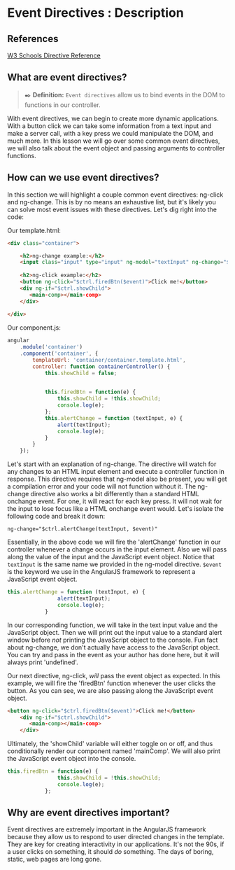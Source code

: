 # Event Directives : Description

## References

[W3 Schools Directive Reference](https://www.w3schools.com/angular/angular_ref_directives.asp)

## What are event directives? 

> ✒️ **Definition:** `Event directives` allow us to bind events in the DOM to functions in our controller. 

With event directives, we can begin to create more dynamic applications. With a button click we can take some information from a text input and make a server call, with a key press we could manipulate the DOM, and much more. In this lesson we will go over some common event directives, we will also talk about the event object and passing arguments to controller functions. 

## How can we use event directives?

In this section we will highlight a couple common event directives: ng-click and ng-change. This is by no means an exhaustive list, but it's likely you can solve most event issues with these directives. Let's dig right into the code:

Our template.html:
```html
<div class="container">

    <h2>ng-change example:</h2>
    <input class="input" type="input" ng-model="textInput" ng-change="$ctrl.alertChange(textInput, $event)"/>
    
    <h2>ng-click example:</h2>
    <button ng-click="$ctrl.firedBtn($event)">Click me!</button>
    <div ng-if="$ctrl.showChild">
       <main-comp></main-comp> 
    </div>
    
</div> 
```

Our component.js:
```JavaScript
angular
    .module('container')
    .component('container', {
        templateUrl: 'container/container.template.html',
        controller: function containerController() {
            this.showChild = false;
           

            this.firedBtn = function(e) {
                this.showChild = !this.showChild;
                console.log(e);
            };
            this.alertChange = function (textInput, e) {
                alert(textInput);
                console.log(e);
            }
        }
    });
```

Let's start with an explanation of ng-change. The directive will watch for any changes to an HTML input element and execute a controller function in response. This directive requires that ng-model also be present, you will get a compilation error and your code will not function without it. The ng-change directive also works a bit differently than a standard HTML onchange event. For one, it will react for each key press. It will not wait for the input to lose focus like a HTML onchange event would. Let's isolate the following code and break it down:

`ng-change="$ctrl.alertChange(textInput, $event)"`

Essentially, in the above code we will fire the 'alertChange' function in our controller whenever a change occurs in the input element. Also we will pass along the value of the input and the JavaScript event object. Notice that `textInput` is the same name we provided in the ng-model directive. `$event` is the keyword we use in the AngularJS framework to represent a JavaScript event object.

```JavaScript
this.alertChange = function (textInput, e) {
                alert(textInput);
                console.log(e);
            }
```

In our corresponding function, we will take in the text input value and the JavaScript object. Then we will print out the input value to a standard alert window before *not* printing the JavaScript object to the console. Fun fact about ng-change, we don't actually have access to the JavaScript object. You can try and pass in the event as your author has done here, but it will always print 'undefined'. 

Our next directive, ng-click, *will* pass the event object as expected. In this example, we will fire the 'firedBtn' function whenever the user clicks the button. As you can see, we are also passing along the JavaScript event object.

```html
<button ng-click="$ctrl.firedBtn($event)">Click me!</button>
    <div ng-if="$ctrl.showChild">
       <main-comp></main-comp> 
    </div>
```

Ultimately, the 'showChild' variable will either toggle on or off, and thus conditionally render our component named 'mainComp'. We will also print the JavaScript event object into the console.
```JavaScript
this.firedBtn = function(e) {
                this.showChild = !this.showChild;
                console.log(e);
            };
```

## Why are event directives important?

Event directives are extremely important in the AngularJS framework because they allow us to respond to user directed changes in the template. They are key for creating interactivity in our applications. It's not the 90s, if a user clicks on something, it should *do* something. The days of boring, static, web pages are long gone. 